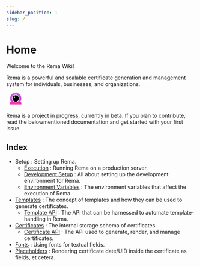 ```yaml
---
sidebar_position: 1
slug: /
---
```


# Home
Welcome to the Rema Wiki!

Rema is a powerful and scalable certificate generation and management system for individuals, businesses, and organizations.

<img src='../img/logo.svg' alt='Rema Logo' width='50px' />

Rema is a project in progress, currently in beta.
If you plan to contribute, read the belowmentioned
documentation and get started with your first issue.

## Index
- Setup : Setting up Rema.
  - [Execution](./setup/execution) : Running Rema on a production server.
  - [Development Setup](./setup/development-setup) : All about setting up the development environment for Rema.
  - [Environment Variables](./setup/environment-variables) : The environment variables that affect the execution of Rema.
- [Templates](./templates) : The concept of templates and how they can be used to generate certificates.
  - [Template API](./templates/template-api) : The API that can be harnessed to automate template-handling in Rema.
- [Certificates](./certificates) : The internal storage schema of certificates.
  - [Certificate API](./certificates/certificate-api) : The API used to generate, render, and manage certificates.
- [Fonts](./fonts) : Using fonts for textual fields.
- [Placeholders](./placeholders) : Rendering certificate date/UID inside the certificate as fields, et cetera.